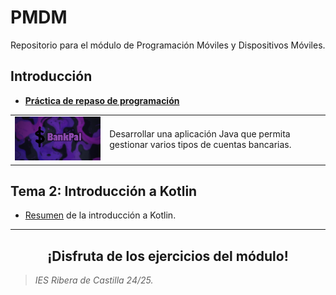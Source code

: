 # PMDM
Repositorio para el módulo de Programación Móviles y Dispositivos Móviles.

## Introducción
 - <a href="https://github.com/estelaV9/PMDM/blob/master/introduccion/enunciado.md">**Práctica de repaso de programación**</a>
<table>
  <tr>
    <td width="30%">
     <a href="https://github.com/estelaV9/PMDM/tree/master/introduccion" target="_blank">
        <img src="https://github.com/estelaV9/estelaV9/blob/main/Image/bankPal.png" width="300" alt="$BankPal Application">
      </a>
    </td>
    <td width="70%">
        Desarrollar una aplicación Java que permita gestionar varios tipos de cuentas bancarias.
    </td>        
 </tr>
</table>

## Tema 2: Introducción a Kotlin
- <a href="https://github.com/estelaV9/PMDM/blob/master/Tema2_Kotlin/IntroduccionKotlin.md">Resumen</a> de la introducción a Kotlin.

---
<div align="center">
  <h2>¡Disfruta de los ejercicios del módulo!</h2>
</div>

>_IES Ribera de Castilla 24/25._
